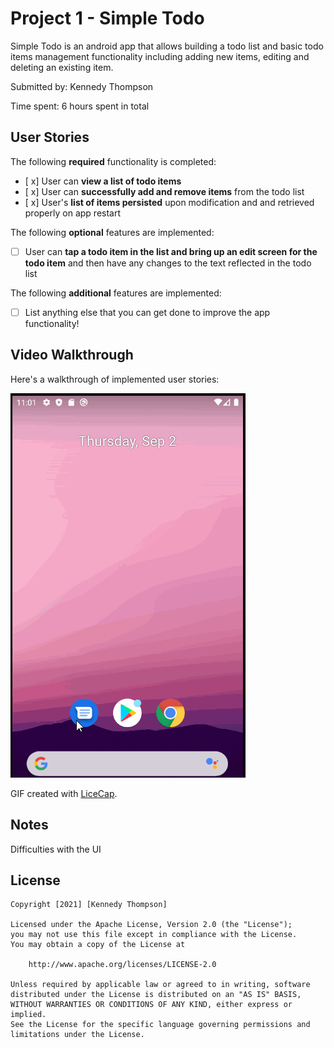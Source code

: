 # Project 1 - Simple Todo

Simple Todo is an android app that allows building a todo list and basic todo items management functionality including adding new items, editing and deleting an existing item.

Submitted by: Kennedy Thompson

Time spent: 6 hours spent in total

## User Stories

The following **required** functionality is completed:

* [ x] User can **view a list of todo items**
* [ x] User can **successfully add and remove items** from the todo list
* [ x] User's **list of items persisted** upon modification and and retrieved properly on app restart

The following **optional** features are implemented:

* [ ] User can **tap a todo item in the list and bring up an edit screen for the todo item** and then have any changes to the text reflected in the todo list

The following **additional** features are implemented:

* [ ] List anything else that you can get done to improve the app functionality!

## Video Walkthrough

Here's a walkthrough of implemented user stories:

<img src=https://github.com/kennedyat/SimpleTodo/blob/master/Demo.gif title='Demo' width='' alt='Video Walkthrough' />

GIF created with [LiceCap](http://www.cockos.com/licecap/).

## Notes

Difficulties with the UI

## License

    Copyright [2021] [Kennedy Thompson]

    Licensed under the Apache License, Version 2.0 (the "License");
    you may not use this file except in compliance with the License.
    You may obtain a copy of the License at

        http://www.apache.org/licenses/LICENSE-2.0

    Unless required by applicable law or agreed to in writing, software
    distributed under the License is distributed on an "AS IS" BASIS,
    WITHOUT WARRANTIES OR CONDITIONS OF ANY KIND, either express or implied.
    See the License for the specific language governing permissions and
    limitations under the License.
